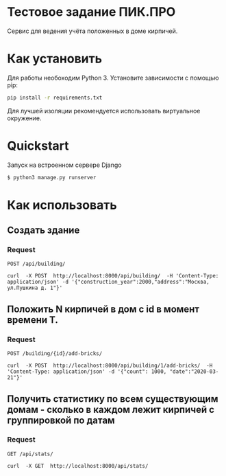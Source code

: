 # Тестовое задание ПИК.ПРО

Cервис для ведения учёта положенных в доме кирпичей.

# Как установить


Для работы необоходим Python 3. 
Установите зависимости с помощью pip:
```bash
pip install -r requirements.txt
```
Для лучшей изоляции  рекомендуется использовать виртуальное окружение.

# Quickstart


Запуск на встроенном сервере Django
```bash
$ python3 manage.py runserver
```

# Как использовать

## Создать здание

### Request

`POST /api/building/`

    curl  -X POST  http://localhost:8000/api/building/  -H 'Content-Type: application/json' -d '{"construction_year":2000,"address":"Москва, ул.Пушкина д. 1"}'

## Положить N кирпичей в дом с id в момент времени T.

### Request

`POST /building/{id}/add-bricks/`

    curl  -X POST  http://localhost:8000/api/building/1/add-bricks/  -H 'Content-Type: application/json' -d '{"count": 1000, "date":"2020-03-21"}'

## Получить  статистику по всем существующим домам - сколько в каждом лежит кирпичей с группировкой по датам

### Request

`GET /api/stats/`

    curl  -X GET  http://localhost:8000/api/stats/

